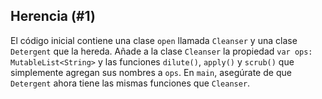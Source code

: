 ## Herencia (#1)

El código inicial contiene una clase `open` llamada `Cleanser` y una clase `Detergent` que la hereda. Añade a la clase `Cleanser` la propiedad `var ops: MutableList<String>` y las funciones `dilute()`, `apply()` y `scrub()` que simplemente agregan sus nombres a `ops`. En `main`, asegúrate de que `Detergent` ahora tiene las mismas funciones que `Cleanser`.